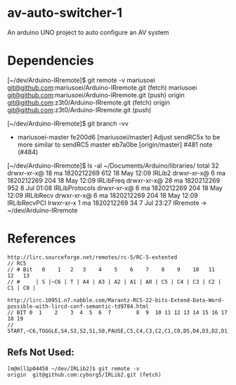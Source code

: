 # av-auto-switcher-1

An arduino UNO project to auto configure an AV system

# Dependencies

[~/dev/Arduino-IRremote]$ git remote -v
mariusoei	git@github.com:mariusoei/Arduino-IRremote.git (fetch)
mariusoei	git@github.com:mariusoei/Arduino-IRremote.git (push)
origin	git@github.com:z3t0/Arduino-IRremote.git (fetch)
origin	git@github.com:z3t0/Arduino-IRremote.git (push)

[~/dev/Arduino-IRremote]$ git branch -vv
* mariusoei-master fe200d6 [mariusoei/master] Adjust sendRC5x to be more similar to sendRC5
  master           eb7a0be [origin/master] #481 note (#484)

[~/dev/Arduino-IRremote]$ ls -al ~/Documents/Arduino/libraries/
total 32
drwxr-xr-x@ 18 ma  1820212269   612 18 May 12:09 IRLib2
drwxr-xr-x@  6 ma  1820212269   204 18 May 12:09 IRLibFreq
drwxr-xr-x@ 28 ma  1820212269   952  8 Jul 01:08 IRLibProtocols
drwxr-xr-x@  6 ma  1820212269   204 18 May 12:09 IRLibRecv
drwxr-xr-x@  6 ma  1820212269   204 18 May 12:09 IRLibRecvPCI
lrwxr-xr-x   1 ma  1820212269    34  7 Jul 23:27 IRremote -> ~/dev/Arduino-IRremote

# References

```
http://lirc.sourceforge.net/remotes/rc-5/RC-5-extented
// RC5
// # Bit   0    1   2   3    4    5    6    7    8    9    10   11   12   13
// #     | S |~C6 | T | A4 | A3 | A2 | A1 | A0 | C5 | C4 | C3 | C2 | C1 | C0 |
```

```
http://lirc.10951.n7.nabble.com/Marantz-RC5-22-bits-Extend-Data-Word-possible-with-lircd-conf-semantic-td9784.html
// BIT 0  1    2    3  4  5  6  7        8  9  10 11 12 13 14 15 16 17 18 19
// START,~C6,TOGGLE,S4,S3,S2,S1,S0,PAUSE,C5,C4,C3,C2,C1,C0,D5,D4,D3,D2,D1,D0
```

## Refs Not Used:
```
[m@mll1p04458 ~/dev/IRLib2]$ git remote -v
origin	git@github.com:cyborg5/IRLib2.git (fetch)
```
